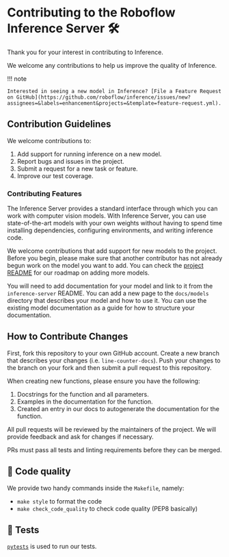 # Contributing to the Roboflow Inference Server 🛠️

Thank you for your interest in contributing to Inference.

We welcome any contributions to help us improve the quality of Inference.

!!! note

    Interested in seeing a new model in Inference? [File a Feature Request on GitHub](https://github.com/roboflow/inference/issues/new?assignees=&labels=enhancement&projects=&template=feature-request.yml).

## Contribution Guidelines

We welcome contributions to:

1. Add support for running inference on a new model.
2. Report bugs and issues in the project.
3. Submit a request for a new task or feature.
4. Improve our test coverage.

### Contributing Features

The Inference Server provides a standard interface through which you can work with computer vision models. With Inference Server, you can use state-of-the-art models with your own weights without having to spend time installing dependencies, configuring environments, and writing inference code.

We welcome contributions that add support for new models to the project. Before you begin, please make sure that another contributor has not already begun work on the model you want to add. You can check the [project README](https://github.com/roboflow/inference-server/blob/main/README.md) for our roadmap on adding more models.

You will need to add documentation for your model and link to it from the `inference-server` README. You can add a new page to the `docs/models` directory that describes your model and how to use it. You can use the existing model documentation as a guide for how to structure your documentation.

## How to Contribute Changes

First, fork this repository to your own GitHub account. Create a new branch that describes your changes (i.e. `line-counter-docs`). Push your changes to the branch on your fork and then submit a pull request to this repository.

When creating new functions, please ensure you have the following:

1. Docstrings for the function and all parameters.
2. Examples in the documentation for the function.
3. Created an entry in our docs to autogenerate the documentation for the function.

All pull requests will be reviewed by the maintainers of the project. We will provide feedback and ask for changes if necessary.

PRs must pass all tests and linting requirements before they can be merged.

## 🧹 Code quality 

We provide two handy commands inside the `Makefile`, namely:

- `make style` to format the code
- `make check_code_quality` to check code quality (PEP8 basically)

## 🧪 Tests 

[`pytests`](https://docs.pytest.org/en/7.1.x/) is used to run our tests.